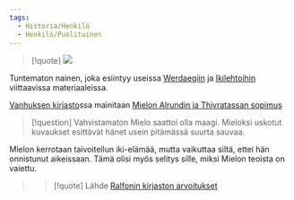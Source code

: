 ```yaml
---
tags:
  - Historia/Henkilö
  - Henkilö/Puolituinen
---
```

>[!quote]
>![](Ralfonin%20kirjaston%20arvoitukset.md#^ea2dc3)

Tuntematon nainen, joka esiintyy useissa [Werdaegiin](Werdaeg.md) ja [Ikilehtoihin](Ikilehdot.md) viittaavissa materiaaleissa.

[Vanhuksen kirjasto](Vanhuksen%20kirjasto.md)ssa mainitaan [Mielon Alrundin ja Thivratassan sopimus](Mielon%20Alrundin%20ja%20Thivratassan%20sopimus.md)

>[!question] Vahvistamaton 
Mielo saattoi olla maagi. Mieloksi uskotut kuvaukset esittävät hänet usein pitämässä suurta sauvaa.
>
Mielon kerrotaan taivoitellun iki-elämää, mutta vaikuttaa siltä, ettei hän onnistunut aikeissaan. Tämä olisi myös selitys sille, miksi Mielon teoista on vaiettu.
>>[!quote] Lähde
>>[Ralfonin kirjaston arvoitukset](Ralfonin%20kirjaston%20arvoitukset.md)
